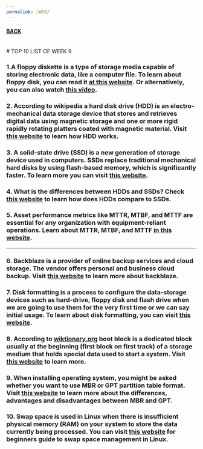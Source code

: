 ```yaml
---
permalink: /W09/
---
```


#### [BACK](../)
<br>
# TOP 10 LIST OF WEEK 9

### 1.A floppy diskette is a type of storage media capable of storing electronic data, like a computer file. To learn about floppy disk, you can read it [at this website](https://www.computerhope.com/jargon/f/floppydi.htm). Or alternatively, you can also watch [this video](https://www.youtube.com/watch?v=EHRc-QMoUE4).
### 2. According to wikipedia a hard disk drive (HDD) is an electro-mechanical data storage device that stores and retrieves digital data using magnetic storage and one or more rigid rapidly rotating platters coated with magnetic material. Visit [this website](https://www.explainthatstuff.com/harddrive.html) to learn how HDD works.
### 3. A solid-state drive (SSD) is a new generation of storage device used in computers. SSDs replace traditional mechanical hard disks by using flash-based memory, which is significantly faster. To learn more you can visit [this website](https://www.avast.com/c-what-is-ssd).
### 4. What is the differences between HDDs and SSDs? Check [this website](https://www.avast.com/c-ssd-vs-hdd) to learn how does HDDs compare to SSDs. 
### 5. Asset performance metrics like MTTR, MTBF, and MTTF are essential for any organization with equipment-reliant operations. Learn about MTTR, MTBF, and MTTF [in this website](https://limblecmms.com/blog/mttr-mtbf-mttf-guide-to-failure-metrics/).

<hr>

### 6. Backblaze is a provider of online backup services and cloud storage. The vendor offers personal and business cloud backup. Visit [this website](https://searchdatabackup.techtarget.com/definition/Backblaze) to learn more about backblaze.
### 7. Disk formatting is a process to configure the data-storage devices such as hard-drive, floppy disk and flash drive when we are going to use them for the very first time or we can say initial usage. To learn about disk formatting, you can visit [this website](https://www.geeksforgeeks.org/disk-formatting/).
### 8. According to [wiktionary.org](https://www.wiktionary.org) boot block is a dedicated block usually at the beginning (first block on first track) of a storage medium that holds special data used to start a system. Visit [this website](https://www.geeksforgeeks.org/boot-block-in-operating-system/) to learn more.
### 9. When installing operating system, you might be asked whether you want to use MBR or GPT partition table format. Visit [this website](https://www.diskgenius.com/how-to/mbr-vs-gpt.php) to learn more about the differences, advantages and disadvantages between MBR and GPT.
### 10. Swap space is used in Linux when there is insufficient physical memory (RAM) on your system to store the data currently being processed. You can visit [this website](https://www.thegeekdiary.com/beginners-guide-to-swap-space-management-in-linux/) for beginners guide to swap space management in Linux.
